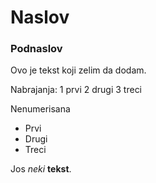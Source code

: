 # Naslov
### Podnaslov

Ovo je tekst koji zelim da dodam.

Nabrajanja:
1 prvi
2 drugi
3 treci

Nenumerisana
* Prvi
* Drugi
* Treci

Jos *neki* **tekst**.
